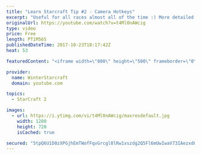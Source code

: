 ```yaml
---
title: "Learn Starcraft Tip #2 - Camera Hotkeys"
excerpt: "Useful for all races almost all of the time :) More detailed guides/tutorials under the learn to play starcraft playlist."
originalUrl: https://youtube.com/watch?v=t4Ml0nAWcig
type: video
price: Free
length: PT1M56S
publishedDateTime: 2017-10-23T18:17:42Z
heat: 53

featuredContent: "<iframe width=\"800\" height=\"500\" frameborder=\"0\" src=\"https://www.youtube.com/embed/t4Ml0nAWcig\" allow=\"accelerometer; autoplay; encrypted-media; gyroscope; picture-in-picture\" allowfullscreen></iframe>"

provider:
  name: WinterStarcraft
  domain: youtube.com

topics:
  - StarCraft 2

images:
  - url: https://i.ytimg.com/vi/t4Ml0nAWcig/maxresdefault.jpg
    width: 1280
    height: 720
    isCached: true

secured: "5tpQ6U1D0zXPGjhEmTWofFqvGrcgl0lRw1xszdg2Q5Fl6mUwIwaV73IAezxd0WLXA4YQEfQNWzBo7ldnQCVS5FxEf7C/Pnc3q79tnCvaa5AHEa5tBkGFaC4KWs1EO/W7vFD3R8wk60CPt0brf9RW6bS1rVhJPymVX5vCxaGqv92CI7DDvDGS1VHscxIXBJvjV9UyvMMZgPLEU+8uhONx07J634ony14sR5YS5RKc16Q/wVzD3GQjNzaMUjTolhXI/cUIhqnIFV3Yor+qd1pR6MOignODPOTqi9KsTTQy7BuPBooPeCkrd0QBNwaDoG1p3RY0ingEVht5UFgCg6mLhsX70f2v9UUgpn6qkYeHxC3NGHmzA26AtNrXaFwuKwUoBSXH6kQ1S5Lhgnj2Or0FIaDGkrzfp3YAlhDdUFjZAjQ=;kCeom03OUhaRS39Vfe7u9A=="
---
```


